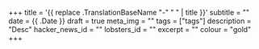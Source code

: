 +++
title = '{{ replace .TranslationBaseName "-" " " | title }}'
subtitle = ""
date = {{ .Date }}
draft = true
meta_img = ""
tags = ["tags"]
description = "Desc"
hacker_news_id = ""
lobsters_id = ""
excerpt = ""
colour = "gold"
+++
